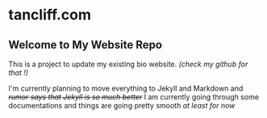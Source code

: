 # tancliff.com

Welcome to My Website Repo
---
This is a project to update my existing bio website. *(check my github for that !)*

I'm currently planning to move everything to Jekyll and Markdown and ~~*rumor says that Jekyll is so much better*~~ I am currently going through some documentations and things are going pretty smooth *at least for now*



